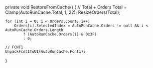 private void RestoreFromCache()
{
    // Total + Orders
    Total = Clamp(AutoRunCache.Total, 1, 22);
    ResizeOrders(Total);

    for (int i = 0; i < Orders.Count; i++)
        Orders[i].SelectedIndex = AutoRunCache.Orders != null && i < AutoRunCache.Orders.Length
            ? (AutoRunCache.Orders[i] & 0x3F)
            : 0;

    // FCNT1
    UnpackFcnt1ToUI(AutoRunCache.Fcnt1);
}